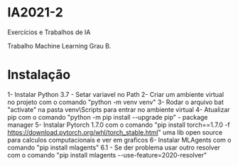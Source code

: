 # IA2021-2
Exercícios e Trabalhos de IA

Trabalho Machine Learning Grau B.

# Instalação 
1- Instalar Python 3.7 - Setar variavel no Path
2- Criar um ambiente virtual no projeto com o comando "python -m venv venv"
3- Rodar o arquivo bat "activate" na pasta venv\Scripts para entrar no ambiente virtual
4- Atualizar pip com o comando "python -m pip install --upgrade pip" - package manager
5- Instalar Pytorch 1.7.0 com o comando "pip install torch==1.7.0 -f https://download.pytorch.org/whl/torch_stable.html" uma lib open source para calculos computacionais e ver em graficos
6- Instalar MLAgents com o comando "pip install mlagents"
6.1 - Se der problema usar outro resolver com o comando "pip install mlagents --use-feature=2020-resolver"


